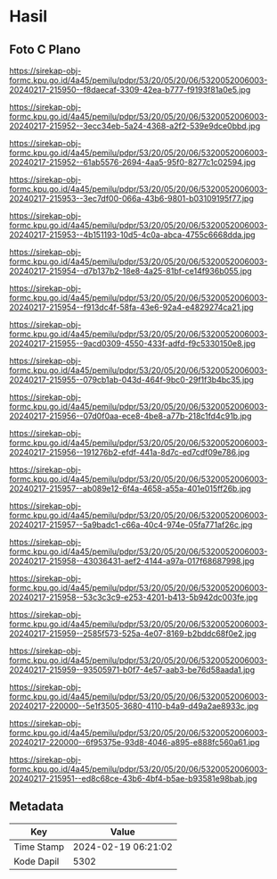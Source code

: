 # Hasil

## Foto C Plano

https://sirekap-obj-formc.kpu.go.id/4a45/pemilu/pdpr/53/20/05/20/06/5320052006003-20240217-215950--f8daecaf-3309-42ea-b777-f9193f81a0e5.jpg

https://sirekap-obj-formc.kpu.go.id/4a45/pemilu/pdpr/53/20/05/20/06/5320052006003-20240217-215952--3ecc34eb-5a24-4368-a2f2-539e9dce0bbd.jpg

https://sirekap-obj-formc.kpu.go.id/4a45/pemilu/pdpr/53/20/05/20/06/5320052006003-20240217-215952--61ab5576-2694-4aa5-95f0-8277c1c02594.jpg

https://sirekap-obj-formc.kpu.go.id/4a45/pemilu/pdpr/53/20/05/20/06/5320052006003-20240217-215953--3ec7df00-066a-43b6-9801-b03109195f77.jpg

https://sirekap-obj-formc.kpu.go.id/4a45/pemilu/pdpr/53/20/05/20/06/5320052006003-20240217-215953--4b151193-10d5-4c0a-abca-4755c6668dda.jpg

https://sirekap-obj-formc.kpu.go.id/4a45/pemilu/pdpr/53/20/05/20/06/5320052006003-20240217-215954--d7b137b2-18e8-4a25-81bf-ce14f936b055.jpg

https://sirekap-obj-formc.kpu.go.id/4a45/pemilu/pdpr/53/20/05/20/06/5320052006003-20240217-215954--f913dc4f-58fa-43e6-92a4-e4829274ca21.jpg

https://sirekap-obj-formc.kpu.go.id/4a45/pemilu/pdpr/53/20/05/20/06/5320052006003-20240217-215955--9acd0309-4550-433f-adfd-f9c5330150e8.jpg

https://sirekap-obj-formc.kpu.go.id/4a45/pemilu/pdpr/53/20/05/20/06/5320052006003-20240217-215955--079cb1ab-043d-464f-9bc0-29f1f3b4bc35.jpg

https://sirekap-obj-formc.kpu.go.id/4a45/pemilu/pdpr/53/20/05/20/06/5320052006003-20240217-215956--07d0f0aa-ece8-4be8-a77b-218c1fd4c91b.jpg

https://sirekap-obj-formc.kpu.go.id/4a45/pemilu/pdpr/53/20/05/20/06/5320052006003-20240217-215956--191276b2-efdf-441a-8d7c-ed7cdf09e786.jpg

https://sirekap-obj-formc.kpu.go.id/4a45/pemilu/pdpr/53/20/05/20/06/5320052006003-20240217-215957--ab089e12-6f4a-4658-a55a-401e015ff26b.jpg

https://sirekap-obj-formc.kpu.go.id/4a45/pemilu/pdpr/53/20/05/20/06/5320052006003-20240217-215957--5a9badc1-c66a-40c4-974e-05fa771af26c.jpg

https://sirekap-obj-formc.kpu.go.id/4a45/pemilu/pdpr/53/20/05/20/06/5320052006003-20240217-215958--43036431-aef2-4144-a97a-017f68687998.jpg

https://sirekap-obj-formc.kpu.go.id/4a45/pemilu/pdpr/53/20/05/20/06/5320052006003-20240217-215958--53c3c3c9-e253-4201-b413-5b942dc003fe.jpg

https://sirekap-obj-formc.kpu.go.id/4a45/pemilu/pdpr/53/20/05/20/06/5320052006003-20240217-215959--2585f573-525a-4e07-8169-b2bddc68f0e2.jpg

https://sirekap-obj-formc.kpu.go.id/4a45/pemilu/pdpr/53/20/05/20/06/5320052006003-20240217-215959--93505971-b0f7-4e57-aab3-be76d58aada1.jpg

https://sirekap-obj-formc.kpu.go.id/4a45/pemilu/pdpr/53/20/05/20/06/5320052006003-20240217-220000--5e1f3505-3680-4110-b4a9-d49a2ae8933c.jpg

https://sirekap-obj-formc.kpu.go.id/4a45/pemilu/pdpr/53/20/05/20/06/5320052006003-20240217-220000--6f95375e-93d8-4046-a895-e888fc560a61.jpg

https://sirekap-obj-formc.kpu.go.id/4a45/pemilu/pdpr/53/20/05/20/06/5320052006003-20240217-215951--ed8c68ce-43b6-4bf4-b5ae-b93581e98bab.jpg


## Metadata

| Key        | Value               |
| ---------- | ------------------- |
| Time Stamp | 2024-02-19 06:21:02 |
| Kode Dapil | 5302                |



